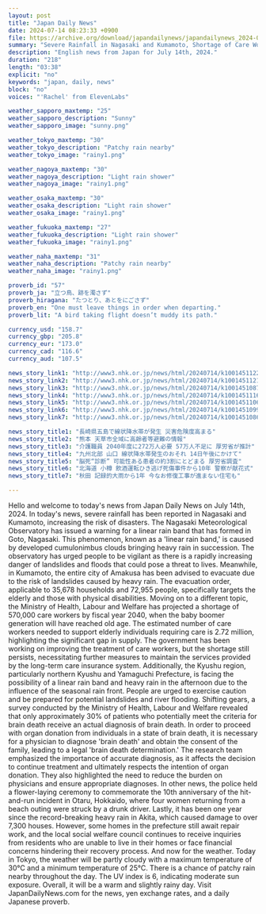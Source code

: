 ```yaml
---
layout: post
title: "Japan Daily News"
date: 2024-07-14 08:23:33 +0900
file: https://archive.org/download/japandailynews/japandailynews_2024-07-14.mp3
summary: "Severe Rainfall in Nagasaki and Kumamoto, Shortage of Care Workers Projected, & more…"
description: "English news from Japan for July 14th, 2024."
duration: "218"
length: "03:38"
explicit: "no"
keywords: "japan, daily, news"
block: "no"
voices: "'Rachel' from ElevenLabs"

weather_sapporo_maxtemp: "25"
weather_sapporo_description: "Sunny"
weather_sapporo_image: "sunny.png"

weather_tokyo_maxtemp: "30"
weather_tokyo_description: "Patchy rain nearby"
weather_tokyo_image: "rainy1.png"

weather_nagoya_maxtemp: "30"
weather_nagoya_description: "Light rain shower"
weather_nagoya_image: "rainy1.png"

weather_osaka_maxtemp: "30"
weather_osaka_description: "Light rain shower"
weather_osaka_image: "rainy1.png"

weather_fukuoka_maxtemp: "27"
weather_fukuoka_description: "Light rain shower"
weather_fukuoka_image: "rainy1.png"

weather_naha_maxtemp: "31"
weather_naha_description: "Patchy rain nearby"
weather_naha_image: "rainy1.png"

proverb_id: "57"
proverb_ja: "立つ鳥、跡を濁さず"
proverb_hiragana: "たつとり、あとをにごさず"
proverb_en: "One must leave things in order when departing."
proverb_lit: "A bird taking flight doesn’t muddy its path."

currency_usd: "158.7"
currency_gbp: "205.8"
currency_eur: "173.0"
currency_cad: "116.6"
currency_aud: "107.5"

news_story_link1: "http://www3.nhk.or.jp/news/html/20240714/k10014511221000.html"
news_story_link2: "http://www3.nhk.or.jp/news/html/20240714/k10014511211000.html"
news_story_link3: "http://www3.nhk.or.jp/news/html/20240714/k10014510871000.html"
news_story_link4: "http://www3.nhk.or.jp/news/html/20240714/k10014511161000.html"
news_story_link5: "http://www3.nhk.or.jp/news/html/20240714/k10014511061000.html"
news_story_link6: "http://www3.nhk.or.jp/news/html/20240714/k10014510991000.html"
news_story_link7: "http://www3.nhk.or.jp/news/html/20240714/k10014510861000.html"

news_story_title1: "長崎県五島で線状降水帯が発生 災害危険度高まる"
news_story_title2: "熊本 天草市全域に高齢者等避難の情報"
news_story_title3: "介護職員 2040年度に272万人必要 57万人不足に 厚労省が推計"
news_story_title4: "九州北部 山口 線状降水帯発生のおそれ 14日午後にかけて"
news_story_title5: "脳死“診断” 可能性ある患者の約3割にとどまる 厚労省調査"
news_story_title6: "北海道 小樽 飲酒運転ひき逃げ死傷事件から10年 警察が献花式"
news_story_title7: "秋田 記録的大雨から1年 今なお修復工事が進まない住宅も"

---
```


Hello and welcome to today's news from Japan Daily News on July 14th, 2024. In today's news, severe rainfall has been reported in Nagasaki and Kumamoto, increasing the risk of disasters. The Nagasaki Meteorological Observatory has issued a warning for a linear rain band that has formed in Goto, Nagasaki. This phenomenon, known as a 'linear rain band,' is caused by developed cumulonimbus clouds bringing heavy rain in succession. The observatory has urged people to be vigilant as there is a rapidly increasing danger of landslides and floods that could pose a threat to lives. Meanwhile, in Kumamoto, the entire city of Amakusa has been advised to evacuate due to the risk of landslides caused by heavy rain. The evacuation order, applicable to 35,678 households and 72,955 people, specifically targets the elderly and those with physical disabilities. Moving on to a different topic, the Ministry of Health, Labour and Welfare has projected a shortage of 570,000 care workers by fiscal year 2040, when the baby boomer generation will have reached old age. The estimated number of care workers needed to support elderly individuals requiring care is 2.72 million, highlighting the significant gap in supply. The government has been working on improving the treatment of care workers, but the shortage still persists, necessitating further measures to maintain the services provided by the long-term care insurance system. Additionally, the Kyushu region, particularly northern Kyushu and Yamaguchi Prefecture, is facing the possibility of a linear rain band and heavy rain in the afternoon due to the influence of the seasonal rain front. People are urged to exercise caution and be prepared for potential landslides and river flooding. Shifting gears, a survey conducted by the Ministry of Health, Labour and Welfare revealed that only approximately 30% of patients who potentially meet the criteria for brain death receive an actual diagnosis of brain death. In order to proceed with organ donation from individuals in a state of brain death, it is necessary for a physician to diagnose 'brain death' and obtain the consent of the family, leading to a legal 'brain death determination.' The research team emphasized the importance of accurate diagnosis, as it affects the decision to continue treatment and ultimately respects the intention of organ donation. They also highlighted the need to reduce the burden on physicians and ensure appropriate diagnoses. In other news, the police held a flower-laying ceremony to commemorate the 10th anniversary of the hit-and-run incident in Otaru, Hokkaido, where four women returning from a beach outing were struck by a drunk driver. Lastly, it has been one year since the record-breaking heavy rain in Akita, which caused damage to over 7,300 houses. However, some homes in the prefecture still await repair work, and the local social welfare council continues to receive inquiries from residents who are unable to live in their homes or face financial concerns hindering their recovery process. And now for the weather. Today in Tokyo, the weather will be partly cloudy with a maximum temperature of 30°C and a minimum temperature of 25°C. There is a chance of patchy rain nearby throughout the day. The UV index is 6, indicating moderate sun exposure. Overall, it will be a warm and slightly rainy day.  Visit JapanDailyNews.com for the news, yen exchange rates, and a daily Japanese proverb.
